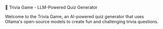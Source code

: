 📌 Trivia Game - LLM-Powered Quiz Generator

Welcome to the Trivia Game, an AI-powered quiz generator that uses Ollama's open-source models to create fun and challenging trivia questions.